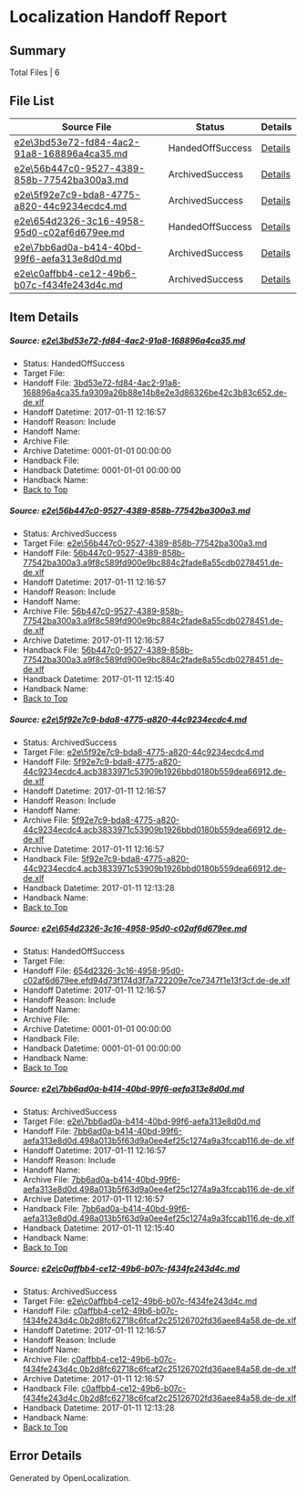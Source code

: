 # <a name='report-top'></a> Localization Handoff Report

## Summary
 Total Files | 6

## File List
 Source File | Status | Details 
 ----------- | ------ | ------- 
 [e2e\3bd53e72-fd84-4ac2-91a8-168896a4ca35.md](https://github.com/OpenLocalizationTestOrg/ol-test0/blob/ff1a2a2eae122ae9bab90c98edaafa54ac957e8b/e2e/3bd53e72-fd84-4ac2-91a8-168896a4ca35.md) | HandedOffSuccess | [Details](#eab8a7d40569085ce084fa4ac3fb2c9ef5bebe801)
 [e2e\56b447c0-9527-4389-858b-77542ba300a3.md](https://github.com/OpenLocalizationTestOrg/ol-test0/blob/c5f7c30a7f30bd35d093de1622fa142a0d694389/e2e/56b447c0-9527-4389-858b-77542ba300a3.md) | ArchivedSuccess | [Details](#8386c685a9aa625bebc22072e7c962f63b3ec42d2)
 [e2e\5f92e7c9-bda8-4775-a820-44c9234ecdc4.md](https://github.com/OpenLocalizationTestOrg/ol-test0/blob/9ec9fbb5a7f94555e1318f16e0bd872c0d225aa3/e2e/5f92e7c9-bda8-4775-a820-44c9234ecdc4.md) | ArchivedSuccess | [Details](#8eb1b1db1dbda6ed85cf2e4ba79a37d6233d7c253)
 [e2e\654d2326-3c16-4958-95d0-c02af6d679ee.md](https://github.com/OpenLocalizationTestOrg/ol-test0/blob/ff1a2a2eae122ae9bab90c98edaafa54ac957e8b/e2e/654d2326-3c16-4958-95d0-c02af6d679ee.md) | HandedOffSuccess | [Details](#a9b955db4eaba9a8bbee73c08d6a2605dc83c34b4)
 [e2e\7bb6ad0a-b414-40bd-99f6-aefa313e8d0d.md](https://github.com/OpenLocalizationTestOrg/ol-test0/blob/c5f7c30a7f30bd35d093de1622fa142a0d694389/e2e/7bb6ad0a-b414-40bd-99f6-aefa313e8d0d.md) | ArchivedSuccess | [Details](#61dff3c37790804aec2d6e9131398200fbd364c15)
 [e2e\c0affbb4-ce12-49b6-b07c-f434fe243d4c.md](https://github.com/OpenLocalizationTestOrg/ol-test0/blob/9ec9fbb5a7f94555e1318f16e0bd872c0d225aa3/e2e/c0affbb4-ce12-49b6-b07c-f434fe243d4c.md) | ArchivedSuccess | [Details](#8410f9751566d5ca5bb98770d3f3c1c4d92d2d9a6)

## Item Details
##### <a name='eab8a7d40569085ce084fa4ac3fb2c9ef5bebe801'></a> Source: [e2e\3bd53e72-fd84-4ac2-91a8-168896a4ca35.md](https://github.com/OpenLocalizationTestOrg/ol-test0/blob/ff1a2a2eae122ae9bab90c98edaafa54ac957e8b/e2e/3bd53e72-fd84-4ac2-91a8-168896a4ca35.md)
* Status: HandedOffSuccess
* Target File: 
* Handoff File: [3bd53e72-fd84-4ac2-91a8-168896a4ca35.fa9309a26b88e14b8e2e3d86326be42c3b83c652.de-de.xlf](https://github.com/OpenLocalizationTestOrg/ol-test0-handoff/blob/1fe0b63ddeade18f7e0b7a64cd8d2bdc34cffa68/ol-handoff/OpenLocalizationTestOrg/ol-test0-dede/shujia/low/3bd53e72-fd84-4ac2-91a8-168896a4ca35.fa9309a26b88e14b8e2e3d86326be42c3b83c652.de-de.xlf)
* Handoff Datetime: 2017-01-11 12:16:57
* Handoff Reason: Include
* Handoff Name: 
* Archive File: 
* Archive Datetime: 0001-01-01 00:00:00
* Handback File: 
* Handback Datetime: 0001-01-01 00:00:00
* Handback Name: 
* [Back to Top](#report-top)

##### <a name='8386c685a9aa625bebc22072e7c962f63b3ec42d2'></a> Source: [e2e\56b447c0-9527-4389-858b-77542ba300a3.md](https://github.com/OpenLocalizationTestOrg/ol-test0/blob/c5f7c30a7f30bd35d093de1622fa142a0d694389/e2e/56b447c0-9527-4389-858b-77542ba300a3.md)
* Status: ArchivedSuccess
* Target File: [e2e\56b447c0-9527-4389-858b-77542ba300a3.md](https://github.com/OpenLocalizationTestOrg/ol-test0-dede/blob/ddcc2d502435cff87a4fb04160ee008f386431f5/e2e/56b447c0-9527-4389-858b-77542ba300a3.md)
* Handoff File: [56b447c0-9527-4389-858b-77542ba300a3.a9f8c589fd900e9bc884c2fade8a55cdb0278451.de-de.xlf](https://github.com/OpenLocalizationTestOrg/ol-test0-handoff/blob/1fe0b63ddeade18f7e0b7a64cd8d2bdc34cffa68/ol-handoff/OpenLocalizationTestOrg/ol-test0-dede/shujia/low/56b447c0-9527-4389-858b-77542ba300a3.a9f8c589fd900e9bc884c2fade8a55cdb0278451.de-de.xlf)
* Handoff Datetime: 2017-01-11 12:16:57
* Handoff Reason: Include
* Handoff Name: 
* Archive File: [56b447c0-9527-4389-858b-77542ba300a3.a9f8c589fd900e9bc884c2fade8a55cdb0278451.de-de.xlf](https://github.com/OpenLocalizationTestOrg/ol-test0-handoff/blob/000a3aff715afef290b95b132187cc505ec46b6e/ol-archive/OpenLocalizationTestOrg/ol-test0-dede/shujia/low/56b447c0-9527-4389-858b-77542ba300a3.a9f8c589fd900e9bc884c2fade8a55cdb0278451.de-de.xlf)
* Archive Datetime: 2017-01-11 12:16:57
* Handback File: [56b447c0-9527-4389-858b-77542ba300a3.a9f8c589fd900e9bc884c2fade8a55cdb0278451.de-de.xlf](https://github.com/OpenLocalizationTestOrg/ol-test0-handback/blob/700fca5673f51533a185392672e582761e19742c/ol-handback/OpenLocalizationTestOrg/ol-test0-dede/shujia/high/56b447c0-9527-4389-858b-77542ba300a3.a9f8c589fd900e9bc884c2fade8a55cdb0278451.de-de.xlf)
* Handback Datetime: 2017-01-11 12:15:40
* Handback Name: 
* [Back to Top](#report-top)

##### <a name='8eb1b1db1dbda6ed85cf2e4ba79a37d6233d7c253'></a> Source: [e2e\5f92e7c9-bda8-4775-a820-44c9234ecdc4.md](https://github.com/OpenLocalizationTestOrg/ol-test0/blob/9ec9fbb5a7f94555e1318f16e0bd872c0d225aa3/e2e/5f92e7c9-bda8-4775-a820-44c9234ecdc4.md)
* Status: ArchivedSuccess
* Target File: [e2e\5f92e7c9-bda8-4775-a820-44c9234ecdc4.md](https://github.com/OpenLocalizationTestOrg/ol-test0-dede/blob/a00d92bc4331f67f4ca8147983d3c9d18972386b/e2e/5f92e7c9-bda8-4775-a820-44c9234ecdc4.md)
* Handoff File: [5f92e7c9-bda8-4775-a820-44c9234ecdc4.acb3833971c53909b1926bbd0180b559dea66912.de-de.xlf](https://github.com/OpenLocalizationTestOrg/ol-test0-handoff/blob/1fe0b63ddeade18f7e0b7a64cd8d2bdc34cffa68/ol-handoff/OpenLocalizationTestOrg/ol-test0-dede/shujia/low/5f92e7c9-bda8-4775-a820-44c9234ecdc4.acb3833971c53909b1926bbd0180b559dea66912.de-de.xlf)
* Handoff Datetime: 2017-01-11 12:16:57
* Handoff Reason: Include
* Handoff Name: 
* Archive File: [5f92e7c9-bda8-4775-a820-44c9234ecdc4.acb3833971c53909b1926bbd0180b559dea66912.de-de.xlf](https://github.com/OpenLocalizationTestOrg/ol-test0-handoff/blob/000a3aff715afef290b95b132187cc505ec46b6e/ol-archive/OpenLocalizationTestOrg/ol-test0-dede/shujia/low/5f92e7c9-bda8-4775-a820-44c9234ecdc4.acb3833971c53909b1926bbd0180b559dea66912.de-de.xlf)
* Archive Datetime: 2017-01-11 12:16:57
* Handback File: [5f92e7c9-bda8-4775-a820-44c9234ecdc4.acb3833971c53909b1926bbd0180b559dea66912.de-de.xlf](https://github.com/OpenLocalizationTestOrg/ol-test0-handback/blob/cfa454b8fa15d58d6c281660abd6c61cb4d971b6/ol-handback/OpenLocalizationTestOrg/ol-test0-dede/shujia/high/5f92e7c9-bda8-4775-a820-44c9234ecdc4.acb3833971c53909b1926bbd0180b559dea66912.de-de.xlf)
* Handback Datetime: 2017-01-11 12:13:28
* Handback Name: 
* [Back to Top](#report-top)

##### <a name='a9b955db4eaba9a8bbee73c08d6a2605dc83c34b4'></a> Source: [e2e\654d2326-3c16-4958-95d0-c02af6d679ee.md](https://github.com/OpenLocalizationTestOrg/ol-test0/blob/ff1a2a2eae122ae9bab90c98edaafa54ac957e8b/e2e/654d2326-3c16-4958-95d0-c02af6d679ee.md)
* Status: HandedOffSuccess
* Target File: 
* Handoff File: [654d2326-3c16-4958-95d0-c02af6d679ee.efd94d73f174d3f7a722209e7ce7347f1e13f3cf.de-de.xlf](https://github.com/OpenLocalizationTestOrg/ol-test0-handoff/blob/1fe0b63ddeade18f7e0b7a64cd8d2bdc34cffa68/ol-handoff/OpenLocalizationTestOrg/ol-test0-dede/shujia/low/654d2326-3c16-4958-95d0-c02af6d679ee.efd94d73f174d3f7a722209e7ce7347f1e13f3cf.de-de.xlf)
* Handoff Datetime: 2017-01-11 12:16:57
* Handoff Reason: Include
* Handoff Name: 
* Archive File: 
* Archive Datetime: 0001-01-01 00:00:00
* Handback File: 
* Handback Datetime: 0001-01-01 00:00:00
* Handback Name: 
* [Back to Top](#report-top)

##### <a name='61dff3c37790804aec2d6e9131398200fbd364c15'></a> Source: [e2e\7bb6ad0a-b414-40bd-99f6-aefa313e8d0d.md](https://github.com/OpenLocalizationTestOrg/ol-test0/blob/c5f7c30a7f30bd35d093de1622fa142a0d694389/e2e/7bb6ad0a-b414-40bd-99f6-aefa313e8d0d.md)
* Status: ArchivedSuccess
* Target File: [e2e\7bb6ad0a-b414-40bd-99f6-aefa313e8d0d.md](https://github.com/OpenLocalizationTestOrg/ol-test0-dede/blob/ddcc2d502435cff87a4fb04160ee008f386431f5/e2e/7bb6ad0a-b414-40bd-99f6-aefa313e8d0d.md)
* Handoff File: [7bb6ad0a-b414-40bd-99f6-aefa313e8d0d.498a013b5f63d9a0ee4ef25c1274a9a3fccab116.de-de.xlf](https://github.com/OpenLocalizationTestOrg/ol-test0-handoff/blob/1fe0b63ddeade18f7e0b7a64cd8d2bdc34cffa68/ol-handoff/OpenLocalizationTestOrg/ol-test0-dede/shujia/low/7bb6ad0a-b414-40bd-99f6-aefa313e8d0d.498a013b5f63d9a0ee4ef25c1274a9a3fccab116.de-de.xlf)
* Handoff Datetime: 2017-01-11 12:16:57
* Handoff Reason: Include
* Handoff Name: 
* Archive File: [7bb6ad0a-b414-40bd-99f6-aefa313e8d0d.498a013b5f63d9a0ee4ef25c1274a9a3fccab116.de-de.xlf](https://github.com/OpenLocalizationTestOrg/ol-test0-handoff/blob/000a3aff715afef290b95b132187cc505ec46b6e/ol-archive/OpenLocalizationTestOrg/ol-test0-dede/shujia/low/7bb6ad0a-b414-40bd-99f6-aefa313e8d0d.498a013b5f63d9a0ee4ef25c1274a9a3fccab116.de-de.xlf)
* Archive Datetime: 2017-01-11 12:16:57
* Handback File: [7bb6ad0a-b414-40bd-99f6-aefa313e8d0d.498a013b5f63d9a0ee4ef25c1274a9a3fccab116.de-de.xlf](https://github.com/OpenLocalizationTestOrg/ol-test0-handback/blob/700fca5673f51533a185392672e582761e19742c/ol-handback/OpenLocalizationTestOrg/ol-test0-dede/shujia/high/7bb6ad0a-b414-40bd-99f6-aefa313e8d0d.498a013b5f63d9a0ee4ef25c1274a9a3fccab116.de-de.xlf)
* Handback Datetime: 2017-01-11 12:15:40
* Handback Name: 
* [Back to Top](#report-top)

##### <a name='8410f9751566d5ca5bb98770d3f3c1c4d92d2d9a6'></a> Source: [e2e\c0affbb4-ce12-49b6-b07c-f434fe243d4c.md](https://github.com/OpenLocalizationTestOrg/ol-test0/blob/9ec9fbb5a7f94555e1318f16e0bd872c0d225aa3/e2e/c0affbb4-ce12-49b6-b07c-f434fe243d4c.md)
* Status: ArchivedSuccess
* Target File: [e2e\c0affbb4-ce12-49b6-b07c-f434fe243d4c.md](https://github.com/OpenLocalizationTestOrg/ol-test0-dede/blob/a00d92bc4331f67f4ca8147983d3c9d18972386b/e2e/c0affbb4-ce12-49b6-b07c-f434fe243d4c.md)
* Handoff File: [c0affbb4-ce12-49b6-b07c-f434fe243d4c.0b2d8fc62718c6fcaf2c25126702fd36aee84a58.de-de.xlf](https://github.com/OpenLocalizationTestOrg/ol-test0-handoff/blob/1fe0b63ddeade18f7e0b7a64cd8d2bdc34cffa68/ol-handoff/OpenLocalizationTestOrg/ol-test0-dede/shujia/low/c0affbb4-ce12-49b6-b07c-f434fe243d4c.0b2d8fc62718c6fcaf2c25126702fd36aee84a58.de-de.xlf)
* Handoff Datetime: 2017-01-11 12:16:57
* Handoff Reason: Include
* Handoff Name: 
* Archive File: [c0affbb4-ce12-49b6-b07c-f434fe243d4c.0b2d8fc62718c6fcaf2c25126702fd36aee84a58.de-de.xlf](https://github.com/OpenLocalizationTestOrg/ol-test0-handoff/blob/000a3aff715afef290b95b132187cc505ec46b6e/ol-archive/OpenLocalizationTestOrg/ol-test0-dede/shujia/low/c0affbb4-ce12-49b6-b07c-f434fe243d4c.0b2d8fc62718c6fcaf2c25126702fd36aee84a58.de-de.xlf)
* Archive Datetime: 2017-01-11 12:16:57
* Handback File: [c0affbb4-ce12-49b6-b07c-f434fe243d4c.0b2d8fc62718c6fcaf2c25126702fd36aee84a58.de-de.xlf](https://github.com/OpenLocalizationTestOrg/ol-test0-handback/blob/cfa454b8fa15d58d6c281660abd6c61cb4d971b6/ol-handback/OpenLocalizationTestOrg/ol-test0-dede/shujia/high/c0affbb4-ce12-49b6-b07c-f434fe243d4c.0b2d8fc62718c6fcaf2c25126702fd36aee84a58.de-de.xlf)
* Handback Datetime: 2017-01-11 12:13:28
* Handback Name: 
* [Back to Top](#report-top)


## Error Details

Generated by OpenLocalization.
